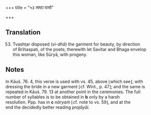 +++
title = "५३ त्वष्टा वासो"

+++
## Translation
53. Tvashṭar disposed (*vi-dhā*) the garment for beauty, by direction  
of Brihaspati, of the poets; therewith let Savitar and Bhaga envelop  
this woman, like Sūryā, with progeny.

## Notes
In Kāuś. 76. 4, this verse is used with vs. 45, above ⌊which see⌋, with  
dressing the bride in a new garment ⌊cf. Wint., p. 47⌋; and the same is  
repeated in Kāuś. 79. 13 at another point in the ceremonies. The full  
number of syllables is to be obtained in **b** only by a harsh  
resolution. Ppp. has in **c** *nāryaṁ* ⌊cf. note to vs. 59⌋, and at the  
end the decidedly better reading *prajāyāi*.
